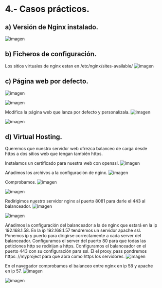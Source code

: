 # 4.- Casos prácticos.

## a) Versión de Nginx instalado.
![imagen](https://github.com/mikkgh/nginx/blob/main/imagenes/version.png)

## b) Ficheros de configuración.
Los sitios virtuales de nginx estan en /etc/nginx/sites-available/
![imagen](https://github.com/mikkgh/nginx/blob/main/imagenes/configuracion.png)

## c) Página web por defecto.
![imagen](https://github.com/mikkgh/nginx/blob/main/imagenes/web_defecto.png)

![imagen](https://github.com/mikkgh/nginx/blob/main/imagenes/web_defecto1.png)

Modifica la página web que lanza por defecto y personalízala.
![imagen](https://github.com/mikkgh/nginx/blob/main/imagenes/web_mod.png)

![imagen](https://github.com/mikkgh/nginx/blob/main/imagenes/web_mod1.png)

## d) Virtual Hosting.
Queremos que nuestro servidor web ofrezca balanceo de carga desde https  a dos sitios web que tengan también https.

Instalamos un certificado para nuestra web con openssl.
![imagen](https://github.com/mikkgh/nginx/blob/main/imagenes/openssl.png)

Añadimos los archivos a la configuración de nginx.
![imagen](https://github.com/mikkgh/nginx/blob/main/imagenes/default_ssl.png)

Comprobamos.
![imagen](https://github.com/mikkgh/nginx/blob/main/imagenes/web_ssl.png)

![imagen](https://github.com/mikkgh/nginx/blob/main/imagenes/web_ssl1.png)

Redirigimos nuestro servidor nginx al puerto 8081 para darle el 443 al balanceador.
![imagen](https://github.com/mikkgh/nginx/blob/main/imagenes/default_8081.png)

![imagen](https://github.com/mikkgh/nginx/blob/main/imagenes/web_8081.png)

Añadimos la configuración del balanceador a la de nginx que estará en la ip 192.168.1.58.
En la ip 192.168.1.57 tendremos un servidor apache ssl.
Ponemos ip y puerto para dirigirse correctamente a cada server del balanceador.
Configuramos el server del puerto 80 para que todas las peticiones http se redirijan a https.
Configuramos el balanceador en el puerto 443 con su configuración para ssl.
El el proxy_pass pondremos https: //myproject para que abra como https los servidores. 
![imagen](https://github.com/mikkgh/nginx/blob/main/imagenes/default_bal.png)

En el navegador comprobamos el balanceo entre nginx en ip 58 y apache en ip 57.
![imagen](https://github.com/mikkgh/nginx/blob/main/imagenes/web_bal.png)

![imagen](https://github.com/mikkgh/nginx/blob/main/imagenes/web_bal1.png)

